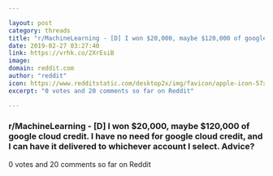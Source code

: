 ```yaml
---

layout: post
category: threads
title: "r/MachineLearning - [D] I won $20,000, maybe $120,000 of google cloud credit. I have no need for google cloud credit, and I can have it delivered to whichever account I select. Advice?"
date: 2019-02-27 03:27:40
link: https://vrhk.co/2XrEsiB
image: 
domain: reddit.com
author: "reddit"
icon: https://www.redditstatic.com/desktop2x/img/favicon/apple-icon-57x57.png
excerpt: "0 votes and 20 comments so far on Reddit"

---
```


### r/MachineLearning - [D] I won $20,000, maybe $120,000 of google cloud credit. I have no need for google cloud credit, and I can have it delivered to whichever account I select. Advice?

0 votes and 20 comments so far on Reddit
